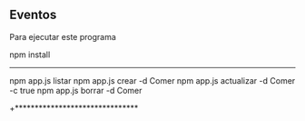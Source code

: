## Eventos

Para ejecutar este programa

npm install


--------------------------------


npm app.js listar 
npm app.js crear -d Comer
npm app.js actualizar -d Comer -c true 
npm app.js borrar -d Comer


+*******************************